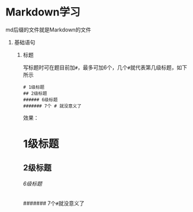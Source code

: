# Markdown学习
   md后缀的文件就是Markdown的文件

1. 基础语句
    
    1.  标题
          
          写标题时可在题目前加`#`，最多可加6个，几个`#`就代表第几级标题，如下所示
          ```
          # 1级标题
          ## 2级标题
          ###### 6级标题
          ####### 7个 # 就没意义了
          ```
          效果：
          # 1级标题
          ## 2级标题
          ###### 6级标题
          ####### 7个`#`就没意义了



